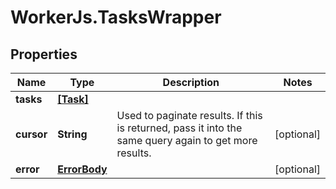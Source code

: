 # WorkerJs.TasksWrapper

## Properties
Name | Type | Description | Notes
------------ | ------------- | ------------- | -------------
**tasks** | [**[Task]**](Task.md) |  | 
**cursor** | **String** | Used to paginate results. If this is returned, pass it into the same query again to get more results. | [optional] 
**error** | [**ErrorBody**](ErrorBody.md) |  | [optional] 


